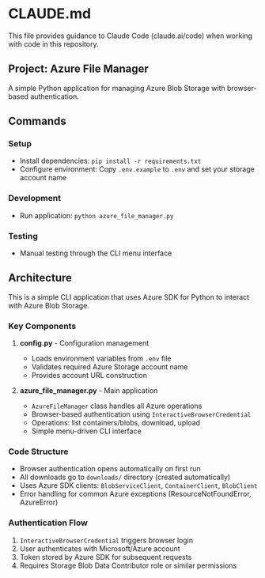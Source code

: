 # CLAUDE.md

This file provides guidance to Claude Code (claude.ai/code) when working with code in this repository.

## Project: Azure File Manager

A simple Python application for managing Azure Blob Storage with browser-based authentication.

## Commands

### Setup
- Install dependencies: `pip install -r requirements.txt`
- Configure environment: Copy `.env.example` to `.env` and set your storage account name

### Development
- Run application: `python azure_file_manager.py`

### Testing
- Manual testing through the CLI menu interface

## Architecture

This is a simple CLI application that uses Azure SDK for Python to interact with Azure Blob Storage.

### Key Components

1. **config.py** - Configuration management
   - Loads environment variables from `.env` file
   - Validates required Azure Storage account name
   - Provides account URL construction

2. **azure_file_manager.py** - Main application
   - `AzureFileManager` class handles all Azure operations
   - Browser-based authentication using `InteractiveBrowserCredential`
   - Operations: list containers/blobs, download, upload
   - Simple menu-driven CLI interface

### Code Structure

- Browser authentication opens automatically on first run
- All downloads go to `downloads/` directory (created automatically)
- Uses Azure SDK clients: `BlobServiceClient`, `ContainerClient`, `BlobClient`
- Error handling for common Azure exceptions (ResourceNotFoundError, AzureError)

### Authentication Flow

1. `InteractiveBrowserCredential` triggers browser login
2. User authenticates with Microsoft/Azure account
3. Token stored by Azure SDK for subsequent requests
4. Requires Storage Blob Data Contributor role or similar permissions

